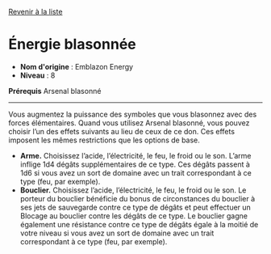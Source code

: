 [Revenir à la liste](list.md)

# Énergie blasonnée

 * **Nom d'origine** : Emblazon Energy
 * **Niveau** : 8


<p><strong>Prérequis</strong> Arsenal blasonné</p>
<hr>
<p>Vous augmentez la puissance des symboles que vous blasonnez avec des forces élémentaires. Quand vous utilisez Arsenal blasonné, vous pouvez choisir l’un des effets suivants au lieu de ceux de ce don. Ces effets imposent les mêmes restrictions que les options de base.</p>
<ul>
<li><strong>Arme.</strong> Choisissez l’acide, l’électricité, le feu, le froid ou le son. L’arme inflige 1d4 dégâts supplémentaires de ce type. Ces dégâts passent à 1d6 si vous avez un sort de domaine avec un trait correspondant à ce type (feu, par exemple).</li>
<li><strong>Bouclier.</strong> Choisissez l’acide, l’électricité, le feu, le froid ou le son. Le porteur du bouclier bénéficie du bonus de circonstances du bouclier à ses jets de sauvegarde contre ce type de dégâts et peut effectuer un Blocage au bouclier contre les dégâts de ce type. Le bouclier gagne également une résistance contre ce type de dégâts égale à la moitié de votre niveau si vous avez un sort de domaine avec un trait correspondant à ce type (feu, par exemple).</li>
</ul>